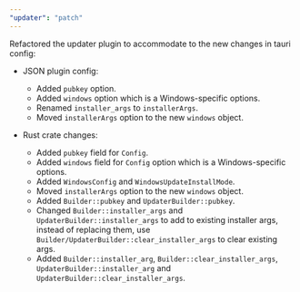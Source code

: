 ```yaml
---
"updater": "patch"
---
```


Refactored the updater plugin to accommodate to the new changes in tauri config:

- JSON plugin config:

  - Added `pubkey` option.
  - Added `windows` option which is a Windows-specific options.
  - Renamed `installer_args` to `installerArgs`.
  - Moved `installerArgs` option to the new `windows` object.

- Rust crate changes:
  - Added `pubkey` field for `Config`.
  - Added `windows` field for `Config` option which is a Windows-specific options.
  - Added `WindowsConfig` and `WindowsUpdateInstallMode`.
  - Moved `installerArgs` option to the new `windows` object.
  - Added `Builder::pubkey` and `UpdaterBuilder::pubkey`.
  - Changed `Builder::installer_args` and `UpdaterBuilder::installer_args` to add to existing installer args, instead of replacing them, use `Builder/UpdaterBuilder::clear_installer_args` to clear existing args.
  - Added `Builder::installer_arg`, `Builder::clear_installer_args`, `UpdaterBuilder::installer_arg` and `UpdaterBuilder::clear_installer_args`.
